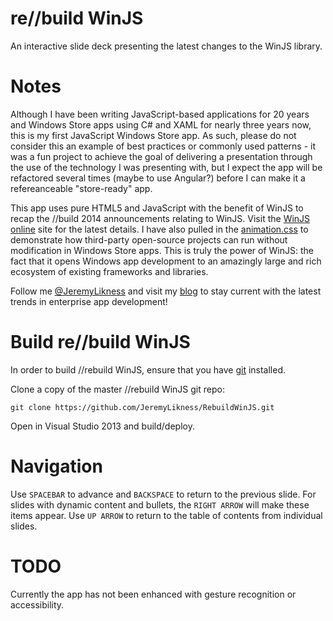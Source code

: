 re//build WinJS
====
An interactive slide deck presenting the latest changes to the WinJS library.

# Notes 
Although I have been writing JavaScript-based applications for 20 years and Windows Store apps using C# and XAML for nearly three years now, this is my first JavaScript Windows Store app. As such, please do not consider this an example of best 
practices or commonly used patterns - it was a fun project to achieve the goal of delivering a presentation through the
use of the technology I was presenting with, but I expect the app will be refactored several times (maybe to use Angular?) 
before I can make it a refereanceable "store-ready" app. 

This app uses pure HTML5 and JavaScript with the benefit of WinJS to recap the //build 2014 announcements relating to 
WinJS. Visit the [WinJS online](https://github.com/winjs/winjs) site for the latest details. I have also pulled in the
[animation.css](http://daneden.github.io/animate.css/) to demonstrate how third-party open-source projects can run without modification in Windows Store apps. This is truly the power of WinJS: the fact that it opens Windows app development to an amazingly large and rich ecosystem of existing frameworks and libraries.

Follow me [@JeremyLikness](http://www.twitter.com/JeremyLikness) and visit my [blog](http://csharperimage.jeremylikness.com/) to stay current with the latest trends in enterprise app development!

# Build re//build WinJS
In order to build //rebuild WinJS, ensure that you have [git](http://git-scm.com/downloads) installed.


Clone a copy of the master //rebuild WinJS git repo:

```
git clone https://github.com/JeremyLikness/RebuildWinJS.git
```

Open in Visual Studio 2013 and build/deploy. 

# Navigation
Use `SPACEBAR` to advance and `BACKSPACE` to return to the previous slide. For slides with dynamic content and bullets,
the `RIGHT ARROW` will make these items appear. Use `UP ARROW` to return to the table of contents from individual
slides.

# TODO 
Currently the app has not been enhanced with gesture recognition or accessibility. 